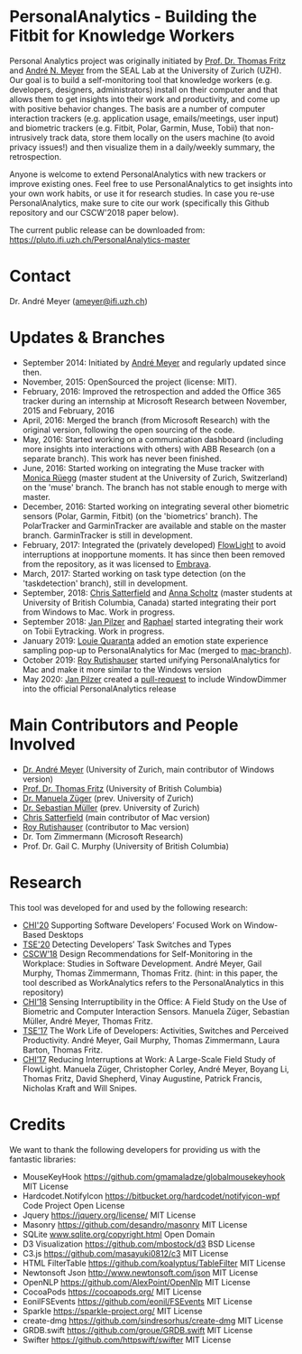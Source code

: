 # PersonalAnalytics - Building the Fitbit for Knowledge Workers
Personal Analytics project was originally initiated by [Prof. Dr. Thomas Fritz](http://www.ifi.uzh.ch/en/seal/people/fritz.html) and [André N. Meyer](https://www.andre-meyer.ch) from the SEAL Lab at the University of Zurich (UZH). Our goal is to build a self-monitoring tool that knowledge workers (e.g. developers, designers, administrators) install on their computer and that allows them to get insights into their work and productivity, and come up with positive behavior changes. The basis are a number of computer interaction trackers (e.g. application usage, emails/meetings, user input) and biometric trackers (e.g. Fitbit, Polar, Garmin, Muse, Tobii) that non-intrusively track data, store them locally on the users machine (to avoid privacy issues!) and then visualize them in a daily/weekly summary, the retrospection. 

Anyone is welcome to extend PersonalAnalytics with new trackers or improve existing ones. Feel free to use PersonalAnalytics to get insights into your own work habits, or use it for research studies. In case you re-use PersonalAnalytics, make sure to cite our work (specifically this Github repository and our CSCW'2018 paper below).

The current public release can be downloaded from: https://pluto.ifi.uzh.ch/PersonalAnalytics-master

# Contact
Dr. André Meyer (ameyer@ifi.uzh.ch)

# Updates & Branches
- September 2014: Initiated by [André Meyer](https://www.andre-meyer.ch) and regularly updated since then.
- November, 2015: OpenSourced the project (license: MIT).
- February, 2016: Improved the retrospection and added the Office 365 tracker during an internship at Microsoft Research between November, 2015 and February, 2016
- April, 2016: Merged the branch (from Microsoft Research) with the original version, following the open sourcing of the code.
- May, 2016: Started working on a communication dashboard (including more insights into interactions with others) with ABB Research (on a separate branch). This work has never been finished.
- June, 2016: Started working on integrating the Muse tracker with [Monica Rüegg](https://github.com/montrin) (master student at the University of Zurich, Switzerland) on the 'muse' branch. The branch has not stable enough to merge with master.
- December, 2016: Started working on integrating several other biometric sensors (Polar, Garmin, Fitbit) (on the 'biometrics' branch). The PolarTracker and GarminTracker are available and stable on the master branch. GarminTracker is still in development.
- February, 2017: Integrated the (privately developed) [FlowLight](https://www.andre-meyer.ch/flowlight) to avoid interruptions at inopportune moments. It has since then been removed from the repository, as it was licensed to [Embrava](https://embrava.com/pages/flow).
- March, 2017: Started working on task type detection (on the 'taskdetection' branch), still in development.
- September, 2018: [Chris Satterfield](https://github.com/csatterfield) and [Anna Scholtz](https://github.com/scholtzan) (master students at University of British Columbia, Canada) started integrating their port from Windows to Mac. Work in progress.
- September 2018: [Jan Pilzer](https://github.com/hirse) and [Raphael](https://github.com/raphaelro) started integrating their work on Tobii Eytracking. Work in progress.
- January 2019: [Louie Quaranta](https://github.com/louieQ) added an emotion state experience sampling pop-up to PersonalAnalytics for Mac (merged to [mac-branch](https://github.com/sealuzh/PersonalAnalytics/tree/mac)).
- October 2019: [Roy Rutishauser](https://github.com/royru) started unifying PersonalAnalytics for Mac and make it more similar to the Windows version
- May 2020: [Jan Pilzer](https://github/hirse) created a [pull-request](https://github.com/sealuzh/PersonalAnalytics/pull/258) to include WindowDimmer into the official PersonalAnalytics release

# Main Contributors and People Involved
- [Dr. André Meyer](https://www.andre-meyer.ch) (University of Zurich, main contributor of Windows version)
- [Prof. Dr. Thomas Fritz](http://www.ifi.uzh.ch/en/seal/people/fritz.html) (University of British Columbia)
- [Dr. Manuela Züger](http://www.ifi.uzh.ch/en/seal/people/zueger.html) (prev. University of Zurich)
- [Dr. Sebastian Müller](http://www.ifi.uzh.ch/en/seal/people/mueller.html) (prev. University of Zurich)
- [Chris Satterfield](https://github.com/csatterfield) (main contributor of Mac version)
- [Roy Rutishauser](https://github.com/royru) (contributor to Mac version)
- Dr. Tom Zimmermann (Microsoft Research)
- Prof. Dr. Gail C. Murphy (University of British Columbia)

# Research
This tool was developed for and used by the following research:
- [CHI'20](https://andre-meyer.ch/CHI20) Supporting Software Developers’ Focused Work on Window-Based Desktops
- [TSE'20](https://andre-meyer.ch/TSE20) Detecting Developers’ Task Switches and Types
- [CSCW’18](https://www.andre-meyer.ch/CSCW18) Design Recommendations for Self-Monitoring in the Workplace: Studies in Software Development. André Meyer, Gail Murphy, Thomas Zimmermann, Thomas Fritz. (hint: in this paper, the tool described as WorkAnalytics refers to the PersonalAnalytics in this repository)
- [CHI’18](http://www.zora.uzh.ch/id/eprint/151128/1/pn4597-zugerA.pdf) Sensing Interruptibility in the Office: A Field Study on the Use of Biometric and Computer Interaction Sensors. Manuela Züger, Sebastian Müller, André Meyer, Thomas Fritz. 
- [TSE’17](https://www.andre-meyer.ch/TSE17) The Work Life of Developers: Activities, Switches and Perceived Productivity. André Meyer, Gail Murphy, Thomas Zimmermann, Laura Barton, Thomas Fritz. 
- [CHI’17](https://www.andre-meyer.ch/CHI17) Reducing Interruptions at Work: A Large-Scale Field Study of FlowLight. Manuela Züger, Christopher Corley, André Meyer, Boyang Li, Thomas Fritz, David Shepherd, Vinay Augustine, Patrick Francis, Nicholas Kraft and Will Snipes.

# Credits
We want to thank the following developers for providing us with the fantastic libraries:
- MouseKeyHook https://github.com/gmamaladze/globalmousekeyhook MIT License
- Hardcodet.NotifyIcon https://bitbucket.org/hardcodet/notifyicon-wpf Code Project Open License
- Jquery https://jquery.org/license/ MIT License
- Masonry https://github.com/desandro/masonry MIT License
- SQLite www.sqlite.org/copyright.html Open Domain 
- D3 Visualization https://github.com/mbostock/d3 BSD License
- C3.js https://github.com/masayuki0812/c3 MIT License 
- HTML FilterTable https://github.com/koalyptus/TableFilter MIT License
- Newtonsoft Json http://www.newtonsoft.com/json MIT License
- OpenNLP https://github.com/AlexPoint/OpenNlp MIT License 
- CocoaPods https://cocoapods.org/ MIT License
- EonilFSEvents https://github.com/eonil/FSEvents MIT License
- Sparkle https://sparkle-project.org/ MIT License
- create-dmg https://github.com/sindresorhus/create-dmg MIT License
- GRDB.swift https://github.com/groue/GRDB.swift MIT License
- Swifter https://github.com/httpswift/swifter MIT License

